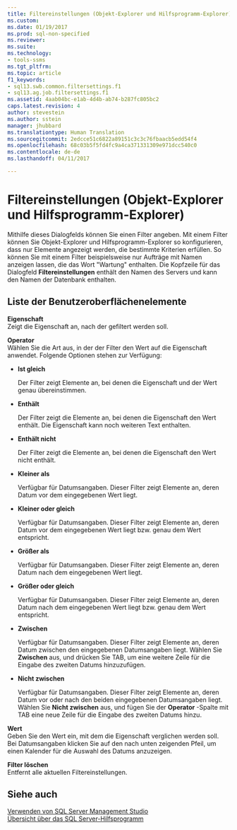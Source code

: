 ```yaml
---
title: Filtereinstellungen (Objekt-Explorer und Hilfsprogramm-Explorer) | Microsoft-Dokumentation
ms.custom: 
ms.date: 01/19/2017
ms.prod: sql-non-specified
ms.reviewer: 
ms.suite: 
ms.technology:
- tools-ssms
ms.tgt_pltfrm: 
ms.topic: article
f1_keywords:
- sql13.swb.common.filtersettings.f1
- sql13.ag.job.filtersettings.f1
ms.assetid: 4aab04bc-e1ab-4d4b-ab74-b287fc805bc2
caps.latest.revision: 4
author: stevestein
ms.author: sstein
manager: jhubbard
ms.translationtype: Human Translation
ms.sourcegitcommit: 2edcce51c6822a89151c3c3c76fbaacb5edd54f4
ms.openlocfilehash: 68c03b5f5fd4fc9a4ca371331309e971dcc540c0
ms.contentlocale: de-de
ms.lasthandoff: 04/11/2017

---
```

# <a name="filter-settings-object-explorer-and-utility-explorer"></a>Filtereinstellungen (Objekt-Explorer und Hilfsprogramm-Explorer)
Mithilfe dieses Dialogfelds können Sie einen Filter angeben. Mit einem Filter können Sie Objekt-Explorer und Hilfsprogramm-Explorer so konfigurieren, dass nur Elemente angezeigt werden, die bestimmte Kriterien erfüllen. So können Sie mit einem Filter beispielsweise nur Aufträge mit Namen anzeigen lassen, die das Wort "Wartung" enthalten. Die Kopfzeile für das Dialogfeld **Filtereinstellungen** enthält den Namen des Servers und kann den Namen der Datenbank enthalten.  
  
## <a name="uielement-list"></a>Liste der Benutzeroberflächenelemente  
**Eigenschaft**  
Zeigt die Eigenschaft an, nach der gefiltert werden soll.  
  
**Operator**  
Wählen Sie die Art aus, in der der Filter den Wert auf die Eigenschaft anwendet. Folgende Optionen stehen zur Verfügung:  
  
-   **Ist gleich**  
  
    Der Filter zeigt Elemente an, bei denen die Eigenschaft und der Wert genau übereinstimmen.  
  
-   **Enthält**  
  
    Der Filter zeigt die Elemente an, bei denen die Eigenschaft den Wert enthält. Die Eigenschaft kann noch weiteren Text enthalten.  
  
-   **Enthält nicht**  
  
    Der Filter zeigt die Elemente an, bei denen die Eigenschaft den Wert nicht enthält.  
  
-   **Kleiner als**  
  
    Verfügbar für Datumsangaben. Dieser Filter zeigt Elemente an, deren Datum vor dem eingegebenen Wert liegt.  
  
-   **Kleiner oder gleich**  
  
    Verfügbar für Datumsangaben. Dieser Filter zeigt Elemente an, deren Datum vor dem eingegebenen Wert liegt bzw. genau dem Wert entspricht.  
  
-   **Größer als**  
  
    Verfügbar für Datumsangaben. Dieser Filter zeigt Elemente an, deren Datum nach dem eingegebenen Wert liegt.  
  
-   **Größer oder gleich**  
  
    Verfügbar für Datumsangaben. Dieser Filter zeigt Elemente an, deren Datum nach dem eingegebenen Wert liegt bzw. genau dem Wert entspricht.  
  
-   **Zwischen**  
  
    Verfügbar für Datumsangaben. Dieser Filter zeigt Elemente an, deren Datum zwischen den eingegebenen Datumsangaben liegt. Wählen Sie **Zwischen** aus, und drücken Sie TAB, um eine weitere Zeile für die Eingabe des zweiten Datums hinzuzufügen.  
  
-   **Nicht zwischen**  
  
    Verfügbar für Datumsangaben. Dieser Filter zeigt Elemente an, deren Datum vor oder nach den beiden eingegebenen Datumsangaben liegt. Wählen Sie **Nicht zwischen** aus, und fügen Sie der **Operator** -Spalte mit TAB eine neue Zeile für die Eingabe des zweiten Datums hinzu.  
  
**Wert**  
Geben Sie den Wert ein, mit dem die Eigenschaft verglichen werden soll. Bei Datumsangaben klicken Sie auf den nach unten zeigenden Pfeil, um einen Kalender für die Auswahl des Datums anzuzeigen.  
  
**Filter löschen**  
Entfernt alle aktuellen Filtereinstellungen.  
  
## <a name="see-also"></a>Siehe auch  
[Verwenden von SQL Server Management Studio](../../ssms/use-sql-server-management-studio.md)  
[Übersicht über das SQL Server-Hilfsprogramm](http://msdn.microsoft.com/en-us/6e6cbd25-6b1c-4e21-9ade-4584e243fd8f)  
  

